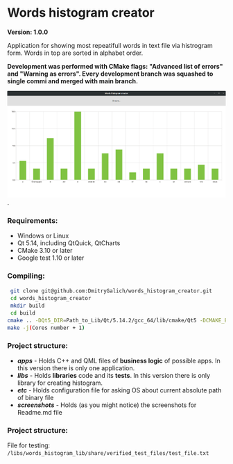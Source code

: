 # Words histogram creator

**Version: 1.0.0**

Application for showing most repeatifull words in text file via histrogram form. Words in top are sorted in alphabet order.

**Development was performed with CMake flags: "Advanced list of errors" and "Warning as errors". Every development branch was squashed to single commi and merged with main branch.**

 ![Histogram](<screenshots/histogram.png>).

### Requirements:
- Windows or Linux
- Qt 5.14, including QtQuick, QtCharts
- CMake 3.10 or later
- Google test 1.10 or later

### Compiling:
```bash
 git clone git@github.com:DmitryGalich/words_histogram_creator.git
 cd words_histogram_creator
 mkdir build
 cd build
cmake .. -DQt5_DIR=Path_to_Lib/Qt/5.14.2/gcc_64/lib/cmake/Qt5 -DCMAKE_BUILD_TYPE=Debug
make -j(Cores number + 1)

```
### Project structure:
- ***apps*** - Holds C++ and QML files of **business logic** of possible apps. In this version there is only one application. 
- ***libs*** - Holds **libraries** code and its **tests**. In this version there is only library for creating histogram.
- ***etc*** - Holds configuration file for asking OS about current absolute path of binary file
- ***screenshots*** - Holds (as you might notice) the screenshots for Readme.md file

### Project structure:
File for testing: ```/libs/words_histogram_lib/share/verified_test_files/test_file.txt```
